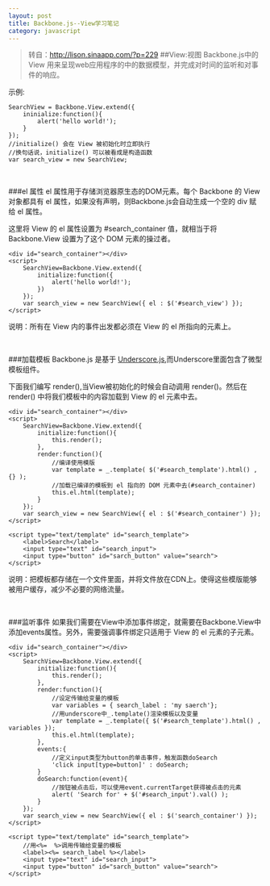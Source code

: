 ```yaml
---
layout: post
title: Backbone.js--View学习笔记
category: javascript
---
```



>转自：<http://lison.sinaapp.com/?p=229>
##View:视图
Backbone.js中的 View 用来呈现web应用程序的中的数据模型，并完成对时间的监听和对事件的响应。

示例:

    SearchView = Backbone.View.extend({
        ininialize:function(){
            alert('hello world!');
        }
    });
    //initialize() 会在 View 被初始化时立即执行
    //换句话说，initialize() 可以被看成是构造函数
    var search_view = new SearchView;

&nbsp;

###el 属性
el 属性用于存储浏览器原生态的DOM元素。每个 Backbone 的 View 对象都具有 el 属性，如果没有声明，则Backbone.js会自动生成一个空的 div 赋给 el 属性。

这里将 View 的 el 属性设置为 #search_container 值，就相当于将 Backbone.View 设置为了这个 DOM 元素的操过者。

    <div id="search_container"></div>
    <script>
        SearchView=Backbone.View.extend({
            initialize:function({
                alert('hello world!');
            })
        });
        var search_view = new SearchView({ el : $('#search_view') });
    </script>

说明：所有在 View 内的事件出发都必须在 View 的 el 所指向的元素上。

&nbsp;

###加载模板
Backbone.js 是基于 [Underscore.js](http://documentcloud.github.com/underscore/),而Underscore里面包含了微型模板组件。

下面我们编写 render(),当View被初始化的时候会自动调用 render()。然后在 render() 中将我们模板中的内容加载到 View 的 el 元素中去。

    <div id="search_container"></div>
    <script>
        SearchView=Backbone.View.extend({
            initialize:function(){
                this.render();
            },
            render:function(){
                //编译使用模版
                var template = _.template( $('#search_template').html() , {} );
                //加载已编译的模板到 el 指向的 DOM 元素中去(#search_container)
                this.el.html(template);
            }
        });
        var search_view = new SearchView({ el : $('#search_container') });
    </script>

    <script type="text/template" id="search_template">
        <label>Search</label>
        <input type="text" id="search_input">
        <input type="button" id="sarch_button" value="search">
    </script>
说明：把模板都存储在一个文件里面，并将文件放在CDN上。使得这些模版能够被用户缓存，减少不必要的网络流量。

&nbsp;

###监听事件
如果我们需要在View中添加事件绑定，就需要在Backbone.View中添加events属性。另外，需要强调事件绑定只适用于 View 的 el 元素的子元素。

    <div id="search_container"></div>
    <script>
        SearchView=Backbone.View.extend({
            initialize:function(){
                this.render();
            },
            render:function(){
                //设定传输给变量的模板
                var variables = { search_label : 'my saerch'};
                //用underscore中_.template()渲染模板以及变量
                var template = _.template({ $('#search_template').html() , variables });
                this.el.html(template);
            },
            events:{
                //定义input类型为button的单击事件，触发函数doSearch
                'click input[type=button]' : doSearch;
            }
            doSearch:function(event){
                //按钮被点击后，可以使用event.currentTarget获得被点击的元素
                alert( 'Search for' + $('#search_input').val() );
            }
        });
        var search_view = new SearchView({ el : $('search_container') });
    </script>

    <script type="text/template" id="search_template">
    	//用<%=  %>调用传输给变量的模板
        <label><%= search_label %></label>
        <input type="text" id="search_input">
        <input type="button" id="sarch_button" value="search">
    </script>
